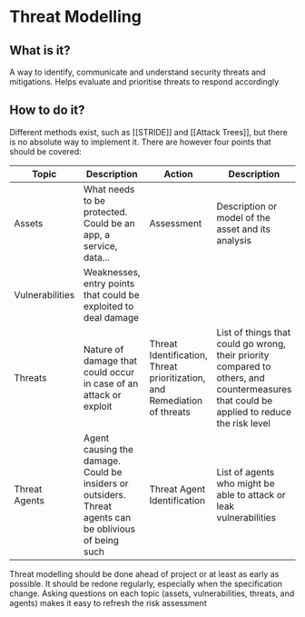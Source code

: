 # Threat Modelling
## What is it?
A way to identify, communicate and understand security threats and mitigations.
Helps evaluate and prioritise threats to respond accordingly
## How to do it?
Different methods exist, such as [[STRIDE]] and [[Attack Trees]], but there is no absolute way to implement it.
There are however four points that should be covered:

| Topic | Description | Action | Description |
|-|-|-|-|
| Assets | What needs to be protected. Could be an app, a service, data... | Assessment | Description or model of the asset and its analysis |
| Vulnerabilities | Weaknesses, entry points that could be exploited to deal damage | | |
| Threats | Nature of damage that could occur in case of an attack or exploit | Threat Identification, Threat prioritization, and Remediation of threats | List of things that could go wrong, their priority compared to others, and countermeasures that could be applied to reduce the risk level |
| Threat Agents | Agent causing the damage. Could be insiders or outsiders. Threat agents can be oblivious of being such | Threat Agent Identification | List of agents who might be able to attack or leak vulnerabilities |

Threat modelling should be done ahead of project or at least as early as possible. It should be redone regularly, especially when the specification change. Asking questions on each topic (assets, vulnerabilities, threats, and agents) makes it easy to refresh the risk assessment